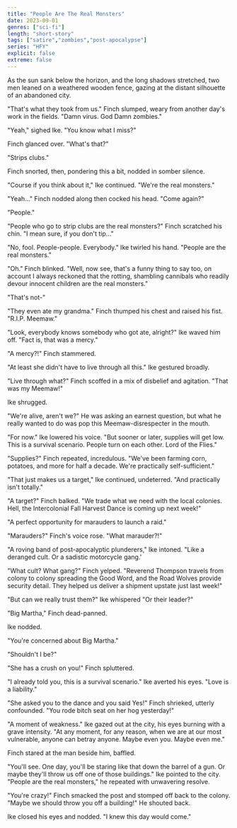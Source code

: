 ```yaml
---
title: "People Are The Real Monsters"
date: 2023-09-01
genres: ["sci-fi"]
length: "short-story"
tags: ["satire","zombies","post-apocalypse"]
series: "HFY"
explicit: false
extreme: false
---
```

As the sun sank below the horizon, and the long shadows stretched, two men leaned on a weathered wooden fence, gazing at the distant silhouette of an abandoned city.

"That's what they took from us." Finch slumped, weary from another day's work in the fields. "Damn virus. God Damn zombies."

"Yeah," sighed Ike. "You know what I miss?"

Finch glanced over. "What's that?"

"Strips clubs."

Finch snorted, then, pondering this a bit, nodded in somber silence.

"Course if you think about it," Ike continued. "We're the real monsters."

"Yeah..." Finch nodded along then cocked his head. "Come again?"

"People."

"People who go to strip clubs are the real monsters?" Finch scratched his chin. "I mean sure, if you don't tip..."

"No, fool. People-people. Everybody." Ike twirled his hand. "People are the real monsters."

"Oh." Finch blinked. "Well, now see, that's a funny thing to say too, on account I always reckoned that the rotting, shambling cannibals who readily devour innocent children are the real monsters."

"That's not-"

"They even ate my grandma." Finch thumped his chest and raised his fist. "R.I.P. Meemaw."

"Look, everybody knows somebody who got ate, alright?" Ike waved him off. "Fact is, that was a mercy."

"A mercy?!" Finch stammered.

"At least she didn't have to live through all this." Ike gestured broadly.

"Live through what?" Finch scoffed in a mix of disbelief and agitation. "That was my Meemaw!"

Ike shrugged.

"We're alive, aren't we?" He was asking an earnest question, but what he really wanted to do was pop this Meemaw-disrespecter in the mouth.

"For now." Ike lowered his voice. "But sooner or later, supplies will get low. This is a survival scenario. People turn on each other. Lord of the Flies."

"Supplies?" Finch repeated, incredulous. "We've been farming corn, potatoes, and more for half a decade. We're practically self-sufficient."

"That just makes us a target," Ike continued, undeterred. "And practically isn't totally."

"A target?" Finch balked. "We trade what we need with the local colonies. Hell, the Intercolonial Fall Harvest Dance is coming up next week!"

"A perfect opportunity for marauders to launch a raid."

"Marauders?" Finch's voice rose. "What marauder?!"

"A roving band of post-apocalyptic plunderers," Ike intoned. "Like a deranged cult. Or a sadistic motorcycle gang.'

"What cult? What gang?" Finch yelped. "Reverend Thompson travels from colony to colony spreading the Good Word, and the Road Wolves provide security detail. They helped us deliver a shipment upstate just last week!"

"But can we really trust them?" Ike whispered "Or their leader?"

"Big Martha," Finch dead-panned.

Ike nodded.

"You're concerned about Big Martha."

"Shouldn't I be?"

"She has a crush on you!" Finch spluttered.

"I already told you, this is a survival scenario." Ike averted his eyes. "Love is a liability."

"She asked you to the dance and you said Yes!" Finch shrieked, utterly confounded. "You rode bitch seat on her hog yesterday!"

"A moment of weakness." Ike gazed out at the city, his eyes burning with a grave intensity. "At any moment, for any reason, when we are at our most vulnerable, anyone can betray anyone. Maybe even you. Maybe even me."

Finch stared at the man beside him, baffled.

"You'll see. One day, you'll be staring like that down the barrel of a gun. Or maybe they'll throw us off one of those buildings." Ike pointed to the city. "People are the real monsters," he repeated with unwavering resolve.

"You're crazy!" Finch smacked the post and stomped off back to the colony. "Maybe we should throw you off a building!" He shouted back.

Ike closed his eyes and nodded. "I knew this day would come."

